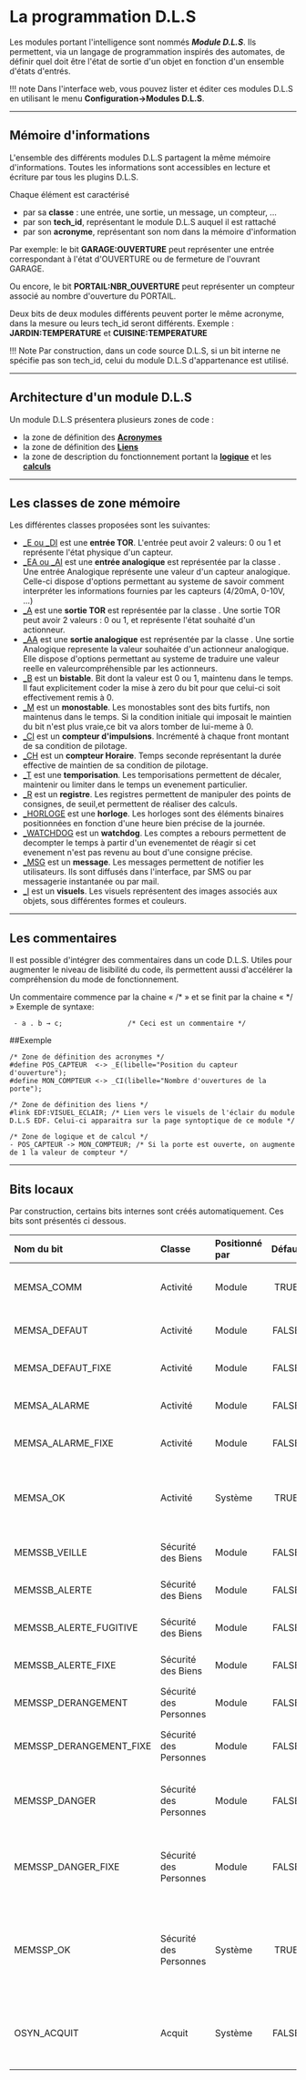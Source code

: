 # La programmation D.L.S

Les modules portant l'intelligence sont nommés ***Module D.L.S***.
Ils permettent, via un langage de programmation inspirés des automates, de définir quel doit être l'état de sortie d'un objet en fonction d'un ensemble d'états d'entrés.

!!! note
    Dans l'interface web, vous pouvez lister et éditer ces modules D.L.S en utilisant le menu **Configuration->Modules D.L.S**.

---
## Mémoire d'informations

L'ensemble des différents modules D.L.S partagent la même mémoire d'informations. Toutes les informations sont accessibles en lecture et écriture par tous les plugins D.L.S.

Chaque élément est caractérisé

* par sa **classe** : une entrée, une sortie, un message, un compteur, ...
* par son **tech_id**, représentant le module D.L.S auquel il est rattaché
* par son **acronyme**, représentant son nom dans la mémoire d'information

Par exemple: le bit **GARAGE:OUVERTURE** peut représenter une entrée correspondant à l'état d'OUVERTURE ou de fermeture de l'ouvrant GARAGE.

Ou encore, le bit **PORTAIL:NBR_OUVERTURE** peut représenter un compteur associé au nombre d'ouverture du PORTAIL.

Deux bits de deux modules différents peuvent porter le même acronyme, dans la mesure ou leurs tech_id seront différents. Exemple : **JARDIN:TEMPERATURE** et **CUISINE:TEMPERATURE**

!!! Note
    Par construction, dans un code source D.L.S, si un bit interne ne spécifie pas son tech_id, celui du module D.L.S d'appartenance est utilisé.

---
## Architecture d'un module D.L.S

Un module D.L.S présentera plusieurs zones de code :

* la zone de définition des [**Acronymes**](dls_acronymes.md)
* la zone de définition des [**Liens**](dls_link.md)
* la zone de description du fonctionnement portant la [**logique**](dls_logique.md) et les [**calculs**](dls_calculs.md)

---
## Les classes de zone mémoire

Les différentes classes proposées sont les suivantes:

* [_E ou _DI](dls_entre_tor.md) est une **entrée TOR**. L'entrée peut avoir 2 valeurs: 0 ou 1 et représente l'état physique d'un capteur.
* [_EA ou _AI](dls_entre_ana.md) est une **entrée analogique** est représentée par la classe . Une entrée Analogique représente une valeur d'un capteur analogique. Celle-ci dispose d'options permettant au systeme de savoir comment interpréter les informations fournies par les capteurs (4/20mA, 0-10V, ...)
* [_A](dls_sortie_tor.md) est une **sortie TOR** est représentée par la classe . Une sortie TOR peut avoir 2 valeurs : 0 ou 1, et représente l'état souhaité d'un actionneur.
* [_AA](dls_sortie_ana.md) est une **sortie analogique** est représentée par la classe . Une sortie Analogique represente la valeur souhaitée d'un actionneur analogique. Elle dispose d'options permettant au systeme de traduire une valeur reelle en valeurcompréhensible par les actionneurs.
* [_B](dls_bistables.md) est un **bistable**. Bit dont la valeur est 0 ou 1, maintenu dans le temps. Il faut explicitement coder la mise à zero du bit pour que celui-ci soit effectivement remis à 0.
* [_M](dls_monostables.md) est un **monostable**. Les monostables sont des bits furtifs, non maintenus dans le temps. Si la condition initiale qui imposait le maintien du bit n'est plus vraie,ce bit va alors tomber de lui-meme à 0.
* [_CI](dls_cpti.md) est un **compteur d'impulsions**. Incrémenté à chaque front montant de sa condition de pilotage.
* [_CH](dls_cpth.md) est un **compteur Horaire**. Temps seconde représentant la durée effective de maintien de sa condition de pilotage.
* [_T](dls_tempo.md) est une **temporisation**. Les temporisations permettent de décaler, maintenir ou limiter dans le temps un evenement particulier.
* [_R](dls_registres.md) est un **registre**. Les registres permettent de manipuler des points de consignes, de seuil,et permettent de réaliser des calculs.
* [_HORLOGE](dls_horloge.md) est une **horloge**. Les horloges sont des éléments binaires positionnées en fonction d'une heure bien précise de la journée.
* [_WATCHDOG](dls_watchdog.md) est un **watchdog**. Les comptes a rebours permettent de decompter le temps à partir d'un evenementet de réagir si cet evenement n'est pas revenu au bout d'une consigne précise.
* [_MSG](dls_messages.md) est un **message**. Les messages permettent de notifier les utilisateurs. Ils sont diffusés dans l'interface, par SMS ou par messagerie instantanée ou par mail.
* [_I](dls_visuels.md) est un **visuels**. Les visuels représentent des images associés aux objets, sous différentes formes et couleurs.

---
## Les commentaires

Il est possible d'intégrer des commentaires dans un code D.L.S. Utiles pour augmenter le niveau de lisibilité du code, ils permettent
aussi d'accélérer la compréhension du mode de fonctionnement.

Un commentaire commence par la chaine « /\* » et se finit par la chaine « \*/ »
Exemple de syntaxe:

     - a . b → c;                /* Ceci est un commentaire */

##Exemple

    /* Zone de définition des acronymes */
    #define POS_CAPTEUR  <-> _E(libelle="Position du capteur d'ouverture");
    #define MON_COMPTEUR <-> _CI(libelle="Nombre d'ouvertures de la porte");

    /* Zone de définition des liens */
    #link EDF:VISUEL_ECLAIR; /* Lien vers le visuels de l'éclair du module D.L.S EDF. Celui-ci apparaitra sur la page syntoptique de ce module */

    /* Zone de logique et de calcul */
    - POS_CAPTEUR -> MON_COMPTEUR; /* Si la porte est ouverte, on augmente de 1 la valeur de compteur */

---
## Bits locaux

Par construction, certains bits internes sont créés automatiquement. Ces bits sont présentés ci dessous.

| Nom du bit 	| Classe  | 	Positionné par |	Défaut 	| Description
|:------------|:--------|:----------------|:-------:|:-----------
| MEMSA_COMM | 	Activité 	| Module | 	TRUE | TRUE si la communication est OK, sinon FALSE.
| MEMSA_DEFAUT|  	Activité | 	Module | 	FALSE | TRUE si le module est en défaut
| MEMSA_DEFAUT_FIXE|  	Activité | 	Module | 	FALSE | TRUE si le module est en défaut fixe
| MEMSA_ALARME|  	Activité | 	Module | 	FALSE| TRUE si le module est en alarme
| MEMSA_ALARME_FIXE | 	Activité | 	Module | 	FALSE| TRUE si le module est en alarme fixe
| MEMSA_OK | 	Activité 	| Système 	| TRUE | Bit de synthèse de l'activité. Calculé par rapport aux 5 bits précédents
| MEMSSB_VEILLE | 	Sécurité des Biens | 	Module|  	FALSE | TRUE si le module est en veille
| MEMSSB_ALERTE | 	Sécurité des Biens | 	Module | 	FALSE | TRUE si le module est en alerte
| MEMSSB_ALERTE_FUGITIVE | 	Sécurité des Biens | 	Module | 	FALSE | TRUE si le module est en alerte fugitive
| MEMSSB_ALERTE_FIXE | 	Sécurité des Biens | 	Module | 	FALSE | 	TRUE si le module est en alerte fixe
| MEMSSP_DERANGEMENT | 	Sécurité des Personnes | 	Module | 	FALSE | TRUE si le module est en dérangement
| MEMSSP_DERANGEMENT_FIXE | 	Sécurité des Personnes | 	Module|  	FALSE | TRUE si le module est en dérangement fixe
| MEMSSP_DANGER | 	Sécurité des Personnes | 	Module | 	FALSE | TRUE si le module remonte un danger imminent
| MEMSSP_DANGER_FIXE | 	Sécurité des Personnes 	| Module | 	FALSE | 	TRUE si le module remonte un danger imminent (fixe).
| MEMSSP_OK 	| Sécurité des Personnes 	| Système 	| TRUE | 	Bit de synthèse de la sécurité des personnes. Calculé par rapport aux 4 bits précédents.
| OSYN_ACQUIT | 	Acquit 	| Système | 	FALSE | Bit positionné par le système lors d'une demande d'acquit synoptique
